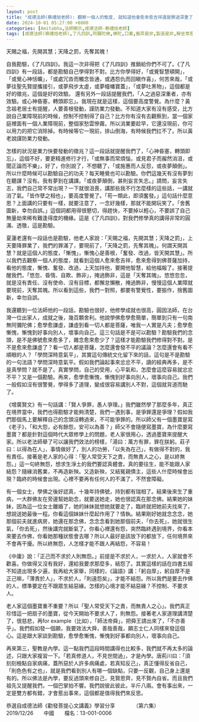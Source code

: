 ```yaml
---
layout: post
title: "成德法師(蔡禮旭老師): 觀察一個人的態度, 就知道他會愈來愈吉祥還是罪過深重了！"
date: 2024-10-01 05:27:00 +0800
categories: [Amitabha,法師開示,成德法師-蔡禮旭老師]
tags: [成德法師(蔡禮旭老師),了凡四訓,阿彌陀佛,佛陀,口業,搬弄是非,製造是非,靜坐常思己過，閒談莫論人非,十二因緣經,正語,忍辱,假相,罪從心起將心懺，心若滅時罪亦亡,業,業力,懺悔,果報,念佛,持戒,造業,帶業往生,身口意,五戒,持戒,殺生,不與取,邪淫,偷盜,挑撥離間,妄語,惡口,因果,惡業,果報,懺悔,後不再造,逆境惡緣,斷惡修善]
---
```



天賜之福，先開其慧；天降之罰，先奪其魄！

自我勘驗，《了凡四訓》。我這一次非得把《了凡四訓》推銷給你們不可了。《了凡四訓》有一段話，都是勘驗自己學得對不對。比方你學得好，「或覺智慧頓開」，「或覺心神恬曠」，「或處冗沓而觸念皆通，或遇怨仇而回瞋作喜」，何苦來哉，「或夢往聖先賢提攜接引，或夢飛步太虛，或夢幢幡寶蓋」，「或夢吐黑物」，這個都是好的徵兆，這個是好的效驗。
還有另外一段話提醒我們，「人之過惡深重者，亦有效驗。或心神昏塞，轉頭即忘」。我現在就是這樣，這個要高度警覺。為什麼？黃念祖老居士有提醒，人要善根發動，謹防業力發動。不知道大家有沒有感受，比方說自己業障現前的時候，控制不控制得了自己？比方你有沒有去觀察到，當一個家庭裡面有一個人業障現前，整個家愁雲慘霧。所以消業要趁早，它還沒現前，你可以用力的把它消除掉。有時候等它一現前，排山倒海，有時候我們扛不了。所以黃老說謹防業力發動。        

怎樣的狀況是業力快要發動的徵兆？這一段話就提醒我們了，「心神昏塞，轉頭即忘」，這個不好，要更精進修行才行，「或無事而常煩惱，或見君子而赧然消沮，或聞正論而不樂」，好了，你別說了，不想聽了，「或施惠而人反怨，或夜夢顛倒」。所以什麼時候可以勘驗自己的功夫？每天睡覺也可以勘驗。你們這幾天有沒有夢到在聽課？沒有。我有夢到在講課。「或夜夢顛倒，甚則妄言失志。」請問，妄言失志，我們自己常不常出現？一下就很沮喪，講那些我不行怎麼樣的這些話，一講就消了氣。「皆作孽之相也」，要高度警覺了。「苟一類此，即須奮發。」這句話什麼意思？上面講的只要有一樣，就要注意了，一念好幾樣，那就不能開玩笑了。「舍舊圖新，幸勿自誤。」這個詞都用得很懇切，得趕快，不要掉以輕心，不要誤了自己無量劫來稀有難逢得度的機緣。這是《了凡四訓》，對我們修學真的講得非常的圓滿、透徹，這是勘驗。        

夏蓮老還有一段話也是勘驗，他老人家說：「天賜之福，先開其慧；天降之罰」，上天要降罪業了，我們的罪滿了，要現前了，「天降之罰，先奪其魄」。何謂天開其慧？就是這個人的態度，「慚愧」，慚愧心是善根，「奮發、改過，皆天開其慧」。所以我們去觀察一個人的態度，就看到這個人愈來愈吉祥，愈來愈得到佛菩薩加持，看他的態度，慚愧、奮發、改過，上天加持他，要開他智慧，給他福報了。接著提醒我們，「悠忽、昏惰、自欺、飾非」，掩過飾非，這是「天奪其魄」。悠悠忽忽，就是沒有責任、沒有使命、沒有目標，都懈怠懶散，掩過飾非，慢慢這個人業障就要現前，天奪其魄。所以看到這些，我們一對照，都要有警覺性，要振作，捨舊圖新，幸勿自誤。      

我還聽到一位法師他的一段話，勘驗也很好，他修學成就也很高，圓因法師，在台灣一位出家人，成就之後，幾百顆舍利。他說學佛愈學愈簡單，簡單到只有一句南無阿彌陀佛；愈學愈謙虛，謙虛到看一切人都是菩薩，唯我一人實是凡夫；愈學愈慚愧，慚愧到好事向別人，壞事向自己。這三句話是不是可以勘驗？勘驗我們的念頭，是不是佛號愈來愈多了，雜念愈來愈少了？這樣才能勘驗我們修得對不對。是不是愈來愈謙虛了？看一切人都是菩薩，怎麼還會發不平的議論？怎麼還會有看不順眼的人？「學問深時意氣平」，其實這句傳統文化留下來的話，這句是不是勘驗的一句法語？學問深時意氣平。假如我們論起事來忿忿不平，讀的經典再多，是不是真學問？就不是了。真實學問，自己的受用，心平氣和，怎麼會這麼容易就忿忿不平？又是一個勘驗。再來，愈學愈慚愧，慚愧到好事向別人，壞事向自己。我們一般假如沒有很警覺，學得多了道理，變成很容易講別人不對，這個就背道而馳了。      

《增廣賢文》有一句話講：「賢人爭罪，愚人爭理。」我們雖然學了那麼多年，真正在境界當中，我們也得勘驗才能夠清楚，我們一遇到事，是爭罪還是爭理？假如我們那個馬上要解釋自己的念頭沒轉過來，不可能爭罪的。所以師父有一個墨寶是寫《老子》，「和大怨，必有餘怨，安可以為善？」師父不會隨便寫墨寶，為什麼要寫墨寶？都是針對這個時代大眾修學上的問題，老人家很用心，透過墨寶來提醒大家。所以老法師舉了可以讓我們效法的榜樣，「湯曰：萬方有罪，罪在朕躬。莊子曰：以得為在人」，事情做好了，別人的功勞，「以失為在己」，有做得不對的，我有責任。接著是老人家的心得：「聖人常受天下之責，而無責人之心，是以終無怨。」這一句終無怨，想求生淨土的我們要認真體會。真的要往生，能不能跟人家結怨？隨緣消舊業，不再造新殃。又造新殃，又結冤親債主，這些人什麼時候會出現？臨終的時候會出現。心裡不要再有任何人的不滿了，不然會障礙。        

有一個女士，學佛之後好認真，十幾年持佛號，持到都有瑞相了。結果後來生了重病，一大群佛友在旁邊幫她助念，就要送她走，她也很認真在那念佛。結果她的妹妹，因為這一位女士離婚了，她的妹妹就想她就要走了，臨終就把她前夫找來了，想說送她最後一程。你看這個妹妹什麼起作用了？情執。結果剛好她就念念念，她那個前夫就進病房，她還在那念佛，念念念看到她那個前夫，「你去死」，她就很生氣，「你去死」，然後講完就斷氣了。你看心裡還有怨，突然臨終遇到境界，你看本來要去作佛，你看她那種狀態會去哪？所以人最好是該放下的都放下，任何境界來不會再干擾。所以終無怨，人怎樣才能不跟人再結怨，不容易！        

《中庸》說：「正己而不求於人則無怨。」前提是不求於人，一求於人，人家就會不歡喜。你做得又沒有我好，還給我要求那麼多，結怨了。其實這樣的話在四書五經不知道出現多少遍，我再給大家舉，同樣的，《論語》講：「躬自厚」，躬自厚不是正己嘛，「薄責於人」，不求於人，「則遠怨矣」，才能不結怨。所以我們是要去作佛的人，標準要定在不跟眾生結惡緣。怎樣的心境才能不結惡緣？不控制、不要求人。      

老人家這個墨寶重不重要？所以「聖人常受天下之責，而無責人之心」。我們真正珍惜這一把扇子的墨寶，從今天開始不要求人了，則無怨。接著老人家道理講清楚了，很慈悲，再for example（比如），「師法帝舜」，把舜王請出來了，「不亦善乎」。我們假如發一個願，我要效法大舜，善哉善哉，願志士仁人同樣來發這個心。這是跟大家談到勘驗，愈學愈慚愧，慚愧到好事都向別人，壞事向自己。     

再來第三，聖教是內學。這一點我們這段時間講得也比較多，我們就不再太多的論述，只跟大家複習一下。「若真修道人，不見世間過」，才是內學。唐荊川曰：「須刻刻檢點自家病痛，蓋所惡於人許多病痛處，若真知反己」，真正懂得反省自己，「則色色有之也」，就是我們看到別人有哪一個缺點，只要一反觀，自己身上還是有的。所以佛法是內學，要反過頭來修自己，見賢思齊，見不賢內自省。而且我們祖先又提醒我們，一個巴掌拍不響。我們說彼此彼此，半斤八兩。會有事出來，一定是雙方都有錯，才會惹出事來，這個都是值得我們來反思。        

恭選自成德法師《勸發菩提心文講義》學習分享　　　　（第六集）　　2019/12/26　　中國　　檔名：13-001-0006